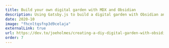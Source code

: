 ```yaml
---
title: Build your own digital garden with MDX and Obsidian
description: Using Gatsby.js to build a digital garden with Obsidian and MDX.
date: 2020-10
image: "fhcnltqsfnp3d9celaja"
externalLink: true
url: https://dev.to/joeholmes/creating-a-diy-digital-garden-with-obsidian-and-gatsby-378e
order: 7
---
```

